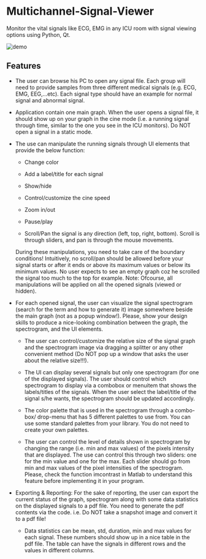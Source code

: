 # Multichannel-Signal-Viewer

Monitor the vital signals like ECG, EMG in any ICU room with signal viewing options using Python, Qt.

![demo](demo.gif)

## Features

* The user can browse his PC to open any signal file. Each group will need to provide samples from three different
medical signals (e.g. ECG, EMG, EEG,...etc). Each signal type should have an example for normal signal and
abnormal signal.

* Application contain one main graph. When the user opens a signal file, it should show up on your
graph in the cine mode (i.e. a running signal through time, similar to the one you see in the ICU monitors). Do
NOT open a signal in a static mode.

* The use can manipulate the running signals through UI elements that provide the below function:

    * Change color

    * Add a label/title for each signal

    * Show/hide

    * Control/customize the cine speed

    * Zoom in/out

    * Pause/play

    * Scroll/Pan the signal is any direction (left, top, right, bottom). Scroll is through sliders, and pan is
    through the mouse movements.

    During these manipulations, you need to take care of the boundary conditions! Intuitively, no scroll/pan should
    be allowed before your signal starts or after it ends or above its maximum values or below its minimum values.
    No user expects to see an empty graph coz he scrolled the signal too much to the top for example. Note:
    Ofcourse, all manipulations will be applied on all the opened signals (viewed or hidden).

* For each opened signal, the user can visualize the signal spectrogram (search for the term and how to generate
it) image somewhere beside the main graph (not as a popup window!). Please, show your design skills to
produce a nice-looking combination between the graph, the spectrogram, and the UI elements.

    * The user can control/customize the relative size of the signal graph and the spectrogram image via
    dragging a splitter or any other convenient method (Do NOT pop up a window that asks the user about
    the relative size!!!).

    * The UI can display several signals but only one spectrogram (for one of the displayed signals). The user
    should control which spectrogram to display via a combobox or menuitem that shows the labels/titles of
    the signals. When the user select the label/title of the signal s/he wants, the spectrogram should be
    updated accordingly.

    * The color palette that is used in the spectrogram through a combo-box/
    drop-menu that has 5 different
    palettes to use from. You can use some standard palettes from your library. You do not need to create
    your own palettes.

    * The user can control the level of details shown in spectrogram by changing the range (i.e. min and max
    values) of the pixels intensity that are displayed. The use can control this through two sliders: one for
    the min value and one for the max. Each slider should go from min and max values of the pixel
    intensities of the spectrogram. Please, check the function imcontrast in Matlab to understand this
    feature before implementing it in your program.

* Exporting & Reporting: For the sake of reporting, the user can export the current status of the graph,
spectrogram along with some data statistics on the displayed signals to a pdf file. You need to generate the pdf
contents via the code. i.e. Do NOT take a snapshot image and convert it to a pdf file!

    * Data statistics can be mean, std, duration, min and max values for each signal. These numbers should show up in a nice table in the pdf file. The table can have the signals in different rows and the values in different columns.
